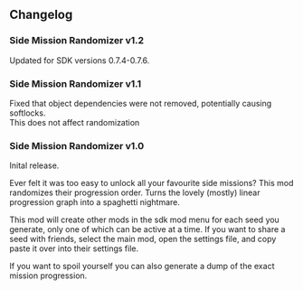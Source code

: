 ## Changelog

### Side Mission Randomizer v1.2
Updated for SDK versions 0.7.4-0.7.6.

### Side Mission Randomizer v1.1
Fixed that object dependencies were not removed, potentially causing softlocks.    
This does not affect randomization

### Side Mission Randomizer v1.0
Inital release.

Ever felt it was too easy to unlock all your favourite side missions? This mod randomizes their progression order. Turns the lovely (mostly) linear progression graph into a spaghetti nightmare.

This mod will create other mods in the sdk mod menu for each seed you generate, only one of which can be active at a time. If you want to share a seed with friends, select the main mod, open the settings file, and copy paste it over into their settings file.

If you want to spoil yourself you can also generate a dump of the exact mission progression.
